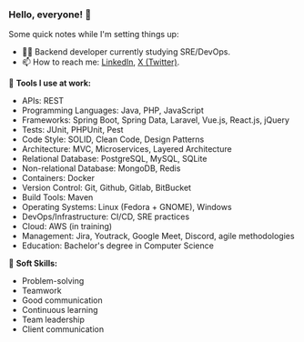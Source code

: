 ### Hello, everyone! 👋

Some quick notes while I'm setting things up:

- 👨‍💻 Backend developer currently studying SRE/DevOps.
- 📫 How to reach me: <a href="https://www.linkedin.com/in/guilherme-soares-0842a9183/">LinkedIn</a>, <a href="https://x.com/GuilhermeSS009">X (Twitter)</a>.

🔨 **Tools I use at work:**
- APIs: REST
- Programming Languages: Java, PHP, JavaScript
- Frameworks: Spring Boot, Spring Data, Laravel, Vue.js, React.js, jQuery
- Tests: JUnit, PHPUnit, Pest
- Code Style: SOLID, Clean Code, Design Patterns
- Architecture: MVC, Microservices, Layered Architecture
- Relational Database: PostgreSQL, MySQL, SQLite
- Non-relational Database: MongoDB, Redis
- Containers: Docker
- Version Control: Git, Github, Gitlab, BitBucket
- ​​Build Tools: Maven
- Operating Systems: Linux (Fedora + GNOME), Windows
- DevOps/Infrastructure: CI/CD, SRE practices
- Cloud: AWS (in training)
- Management: Jira, Youtrack, Google Meet, Discord, agile methodologies
- Education: Bachelor's degree in Computer Science

🤵 **Soft Skills:**
- Problem-solving
- Teamwork
- Good communication
- Continuous learning
- Team leadership
- Client communication
